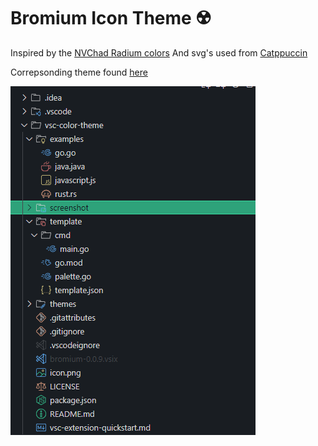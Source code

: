 # Bromium Icon Theme  ☢️

Inspired by the [NVChad Radium colors](https://github.com/NvChad/base46) 
And svg's used from [Catppuccin](https://github.com/catppuccin/vscode-icons)

Correpsonding theme found [here](https://marketplace.visualstudio.com/items?itemName=TheBromo.bromium)

![](./screenshots/explorer.png)